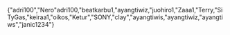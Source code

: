 {"adri100","Nero"adri100,"beatkarbu1,"ayangtiwiz,"juohiro1,"Zaaa1,"Terry,"SiTyGas,"keiraa1,"oikos,"Ketur","SONY,"clay","ayangtiwis,"ayangtiwiz,"ayangtiws","janic1234"}
